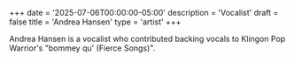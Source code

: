 +++
date = '2025-07-06T00:00:00-05:00'
description = 'Vocalist'
draft = false
title = 'Andrea Hansen'
type = 'artist'
+++

Andrea Hansen is a vocalist who contributed backing vocals to Klingon Pop Warrior's "bommey qu' (Fierce Songs)".

